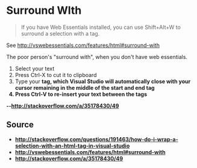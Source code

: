 # Surround WIth


> If you have Web Essentials installed, you can use Shift+Alt+W to surround a selection with a tag.

See http://vswebessentials.com/features/html#surround-with


The poor person's "surround with", when you don't have web essentials.

1. Select your text
2. Press Ctrl-X to cut it to clipboard
3. Type your <strong> tag, which Visual Studio will automatically close with your cursor remaining in the middle of the start and end tag
4. Press Ctrl-V to re-insert your text between the tags

--http://stackoverflow.com/a/35178430/49


## Source

 * http://stackoverflow.com/questions/191463/how-do-i-wrap-a-selection-with-an-html-tag-in-visual-studio
 * http://vswebessentials.com/features/html#surround-with
 * http://stackoverflow.com/a/35178430/49
 